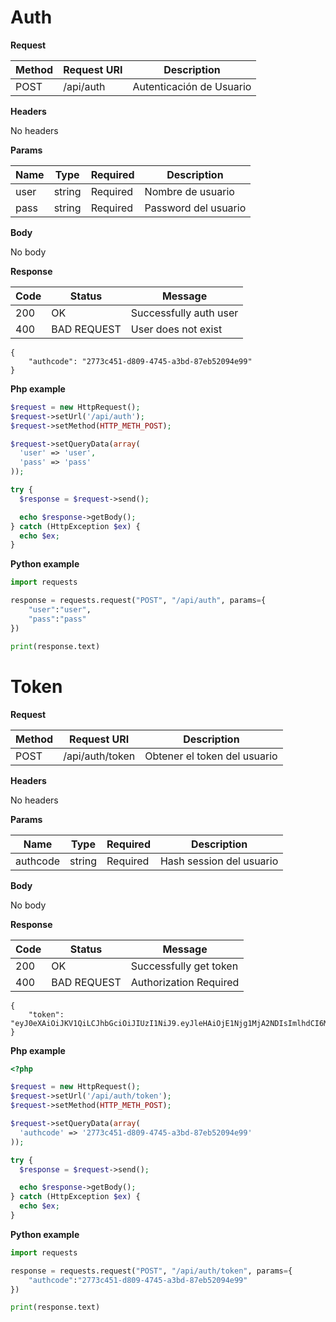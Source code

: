 # Auth

**Request**

 Method | Request URI | Description
------- | ----------- | ------------
POST | /api/auth | Autenticación de Usuario

**Headers**

No headers

**Params**

 Name | Type | Required | Description
---- | ----- | -------- | ------------
user | string | Required | Nombre de usuario
pass | string | Required | Password del usuario

**Body**

No body

**Response**

Code | Status | Message
---- | ------ | -------
200 | OK | Successfully auth user
400 | BAD REQUEST | User does not exist

```
{
    "authcode": "2773c451-d809-4745-a3bd-87eb52094e99"
}
```
**Php example**

```php
$request = new HttpRequest();
$request->setUrl('/api/auth');
$request->setMethod(HTTP_METH_POST);

$request->setQueryData(array(
  'user' => 'user',
  'pass' => 'pass'
));

try {
  $response = $request->send();

  echo $response->getBody();
} catch (HttpException $ex) {
  echo $ex;
}
```

**Python example**

```python
import requests

response = requests.request("POST", "/api/auth", params={
    "user":"user",
    "pass":"pass"
})

print(response.text)
```

# Token

**Request**

 Method | Request URI | Description
------- | ----------- | ------------
POST | /api/auth/token | Obtener el token del usuario

**Headers**

No headers

**Params**

 Name | Type | Required | Description
---- | ----- | -------- | ------------
authcode | string | Required | Hash session del usuario

**Body**

No body

**Response**

Code | Status | Message
---- | ------ | -------
200 | OK | Successfully get token
400 | BAD REQUEST | Authorization Required

```
{
    "token": "eyJ0eXAiOiJKV1QiLCJhbGciOiJIUzI1NiJ9.eyJleHAiOjE1Njg1MjA2NDIsImlhdCI6MTUzNjk4NDY0Miwic3ViIjoiMjc3M2M0NTEtZDgwOS00NzQ1LWEzYmQtODdlYjUyMDk0ZTk5In0.LJN2uKJT8REBeH8WhljJAM3JGCiklXJS29Htn5SZP4A"
}
```

**Php example**

```php
<?php

$request = new HttpRequest();
$request->setUrl('/api/auth/token');
$request->setMethod(HTTP_METH_POST);

$request->setQueryData(array(
  'authcode' => '2773c451-d809-4745-a3bd-87eb52094e99'
));

try {
  $response = $request->send();

  echo $response->getBody();
} catch (HttpException $ex) {
  echo $ex;
}
```

**Python example**

```python
import requests

response = requests.request("POST", "/api/auth/token", params={
    "authcode":"2773c451-d809-4745-a3bd-87eb52094e99"
})

print(response.text)
```
